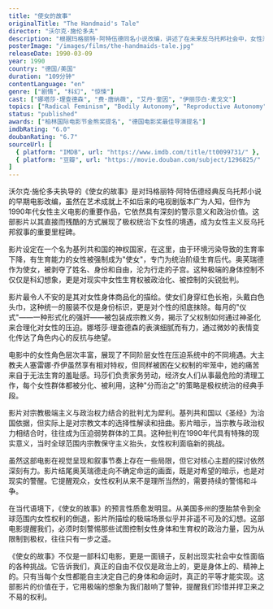 ```yaml
---
title: "使女的故事"
originalTitle: "The Handmaid's Tale"
director: "沃尔克·施伦多夫"
description: "根据玛格丽特·阿特伍德同名小说改编，讲述了在未来反乌托邦社会中，女性沦为生育工具的故事。影片深刻展现了父权制下女性的压迫，以及反抗的力量与代价。"
posterImage: "/images/films/the-handmaids-tale.jpg"
releaseDate: 1990-03-09
year: 1990
country: "德国/美国"
duration: "109分钟"
contentLanguage: "en"
genre: ["剧情", "科幻", "惊悚"]
cast: ["娜塔莎·理查德森", "费·唐纳薇", "艾丹·奎因", "伊丽莎白·麦戈文"]
topics: ["Radical Feminism", "Bodily Autonomy", "Reproductive Autonomy", "Patriarchy Critique"]
status: "published"
awards: ["柏林国际电影节金熊奖提名", "德国电影奖最佳导演提名"]
imdbRating: "6.0"
doubanRating: "6.7"
sourceUrl: [
  { platform: "IMDB", url: "https://www.imdb.com/title/tt0099731/" },
  { platform: "豆瓣", url: "https://movie.douban.com/subject/1296825/" }
]
---
```


沃尔克·施伦多夫执导的《使女的故事》是对玛格丽特·阿特伍德经典反乌托邦小说的早期电影改编，虽然在艺术成就上不如后来的电视剧版本广为人知，但作为1990年代女性主义电影的重要作品，它依然具有深刻的警示意义和政治价值。这部影片以其直接而残酷的方式展现了极权统治下女性的境遇，成为女性主义反乌托邦叙事的重要里程碑。

影片设定在一个名为基列共和国的神权国家，在这里，由于环境污染导致的生育率下降，有生育能力的女性被强制成为"使女"，专门为统治阶级生育后代。奥芙瑞德作为使女，被剥夺了姓名、身份和自由，沦为行走的子宫。这种极端的身体控制不仅仅是科幻想象，更是对现实中女性生育权被政治化、被控制的尖锐批判。

影片最令人不安的是其对女性身体商品化的描绘。使女们身穿红色长袍，头戴白色头巾，这种统一的服装不仅是身份标识，更是对个性的彻底抹除。每月的"仪式"——一种形式化的强奸——被包装成宗教义务，揭示了父权制如何通过神圣化来合理化对女性的压迫。娜塔莎·理查德森的表演细腻而有力，通过微妙的表情变化传达了角色内心的反抗与绝望。

电影中的女性角色层次丰富，展现了不同阶层女性在压迫系统中的不同境遇。大主教夫人塞雷娜·乔伊虽然享有相对特权，但同样被困在父权制的牢笼中，她的痛苦来自于无法生育的羞耻感。玛莎们负责家务劳动，经济女人们从事最危险的清理工作，每个女性群体都被分化、被利用，这种"分而治之"的策略是极权统治的经典手段。

影片对宗教极端主义与政治权力结合的批判尤为犀利。基列共和国以《圣经》为治国依据，但实际上是对宗教文本的选择性解读和扭曲。影片暗示，当宗教与政治权力相结合时，往往成为压迫弱势群体的工具。这种批判在1990年代具有特殊的现实意义，当时全球范围内宗教保守主义抬头，女性权利面临新的挑战。

虽然这部电影在视觉呈现和叙事节奏上存在一些局限，但它对核心主题的探讨依然深刻有力。影片结尾奥芙瑞德走向不确定命运的画面，既是对希望的暗示，也是对现实的警醒。它提醒观众，女性权利从来不是理所当然的，需要持续的警惕和斗争。

在当代语境下，《使女的故事》的预言性质愈发明显。从美国多州的堕胎禁令到全球范围内女性权利的倒退，影片所描绘的极端场景似乎并非遥不可及的幻想。这部电影提醒我们，必须时刻警惕那些试图控制女性身体和生育权的政治力量，因为从限制到极权，往往只有一步之遥。

《使女的故事》不仅是一部科幻电影，更是一面镜子，反射出现实社会中女性面临的各种挑战。它告诉我们，真正的自由不仅仅是政治上的，更是身体上的、精神上的。只有当每个女性都能自主决定自己的身体和命运时，真正的平等才能实现。这部影片的价值在于，它用极端的想象为我们敲响了警钟，提醒我们珍惜并捍卫来之不易的权利。